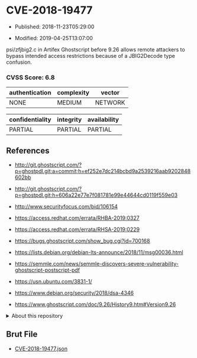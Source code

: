 # CVE-2018-19477

- Published: 2018-11-23T05:29:00

- Modified: 2019-04-25T13:07:00

psi/zfjbig2.c in Artifex Ghostscript before 9.26 allows remote attackers to bypass intended access restrictions because of a JBIG2Decode type confusion.

### CVSS Score: **6.8**

| authentication | complexity | vector |
| --- | --- | --- |
| NONE | MEDIUM | NETWORK |

| confidentiality | integrity | availability |
| --- | --- | --- |
| PARTIAL | PARTIAL | PARTIAL |

## References

* http://git.ghostscript.com/?p=ghostpdl.git;a=commit;h=ef252e7dc214bcbd9a2539216aab9202848602bb

* http://git.ghostscript.com/?p=ghostpdl.git;h=606a22e77e7f081781e99e44644cd0119f559e03

* http://www.securityfocus.com/bid/106154

* https://access.redhat.com/errata/RHBA-2019:0327

* https://access.redhat.com/errata/RHSA-2019:0229

* https://bugs.ghostscript.com/show_bug.cgi?id=700168

* https://lists.debian.org/debian-lts-announce/2018/11/msg00036.html

* https://semmle.com/news/semmle-discovers-severe-vulnerability-ghostscript-postscript-pdf

* https://usn.ubuntu.com/3831-1/

* https://www.debian.org/security/2018/dsa-4346

* https://www.ghostscript.com/doc/9.26/History9.htm#Version9.26

<details>
<summary>About this repository</summary> 

  This repository is part of the project [Live Hack CVE](https://github.com/Live-Hack-CVE). Main website can be found [www.live-hack.org](https://www.live-hack.org) 
  
  Made by [Sn0wAlice](https://github.com/Sn0wAlice) for the people that care about security and need to have a feed of the latest CVEs. Hope you enjoy it, don't forget to star the repo and follow me on [Twitter](https://twitter.com/Sn0wAlice) and [Github](https://github.com/Sn0wAlice). And that is my [personnal website](https://www.alice-snow.me/)

  - [Home Page](https://github.com/Live-Hack-CVE)
  - [Framework](https://github.com/Live-Hack-CVE/cve-framework)
  - [CVE database](https://github.com/Live-Hack-CVE/full_database)
  - [Changelog](https://github.com/Live-Hack-CVE/Changelog)
</details>

## Brut File

* [CVE-2018-19477.json](https://raw.githubusercontent.com/Live-Hack-CVE/full_database/main/cves/2018/CVE-2018-19477.json)

